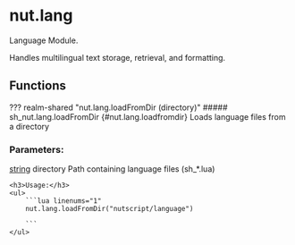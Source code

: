 # nut.lang
Language Module.

Handles multilingual text storage, retrieval, and formatting.

## Functions
??? realm-shared "<a id=nut.lang.loadFromDir></a>nut.lang.loadFromDir (directory)"
    ##### sh_nut.lang.loadFromDir {#nut.lang.loadfromdir}
    Loads language files from a directory
    <h3>Parameters:</h3>
    <span class="types"><a class="type" href="https://www.lua.org/manual/5.1/manual.html#5.4">string</a></span>
    <span class="parameter">directory</span>
     Path containing language files (sh_*.lua)



    <h3>Usage:</h3>
    <ul>
        ```lua linenums="1"
        nut.lang.loadFromDir("nutscript/language")

        ```
    </ul>
